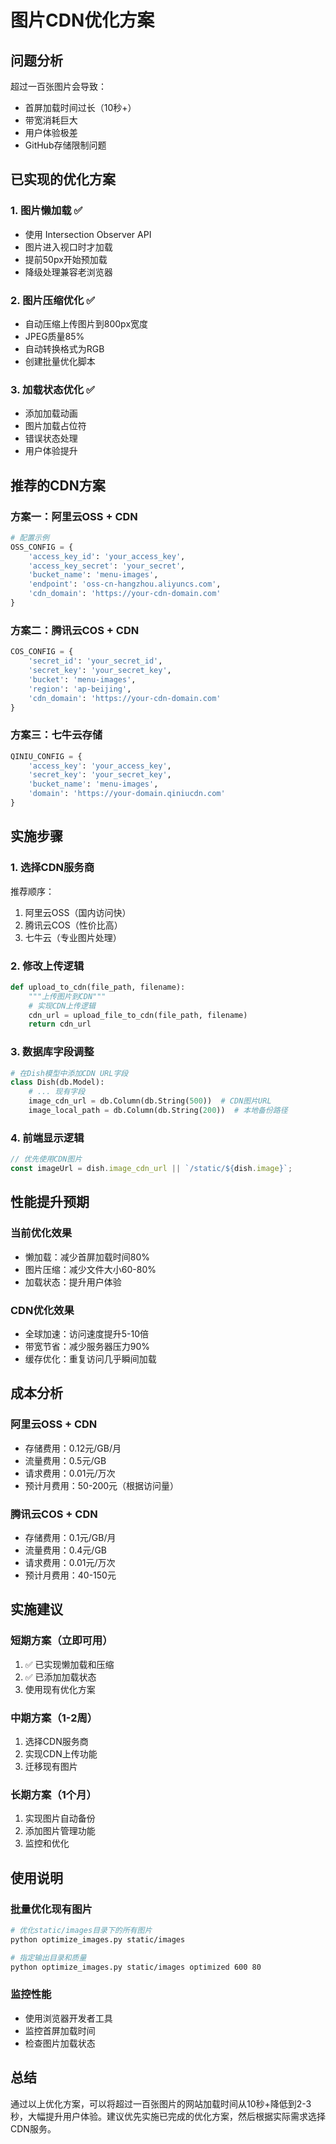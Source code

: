# 图片CDN优化方案

## 问题分析
超过一百张图片会导致：
- 首屏加载时间过长（10秒+）
- 带宽消耗巨大
- 用户体验极差
- GitHub存储限制问题

## 已实现的优化方案

### 1. 图片懒加载 ✅
- 使用 Intersection Observer API
- 图片进入视口时才加载
- 提前50px开始预加载
- 降级处理兼容老浏览器

### 2. 图片压缩优化 ✅
- 自动压缩上传图片到800px宽度
- JPEG质量85%
- 自动转换格式为RGB
- 创建批量优化脚本

### 3. 加载状态优化 ✅
- 添加加载动画
- 图片加载占位符
- 错误状态处理
- 用户体验提升

## 推荐的CDN方案

### 方案一：阿里云OSS + CDN
```python
# 配置示例
OSS_CONFIG = {
    'access_key_id': 'your_access_key',
    'access_key_secret': 'your_secret',
    'bucket_name': 'menu-images',
    'endpoint': 'oss-cn-hangzhou.aliyuncs.com',
    'cdn_domain': 'https://your-cdn-domain.com'
}
```

### 方案二：腾讯云COS + CDN
```python
COS_CONFIG = {
    'secret_id': 'your_secret_id',
    'secret_key': 'your_secret_key',
    'bucket': 'menu-images',
    'region': 'ap-beijing',
    'cdn_domain': 'https://your-cdn-domain.com'
}
```

### 方案三：七牛云存储
```python
QINIU_CONFIG = {
    'access_key': 'your_access_key',
    'secret_key': 'your_secret_key',
    'bucket_name': 'menu-images',
    'domain': 'https://your-domain.qiniucdn.com'
}
```

## 实施步骤

### 1. 选择CDN服务商
推荐顺序：
1. 阿里云OSS（国内访问快）
2. 腾讯云COS（性价比高）
3. 七牛云（专业图片处理）

### 2. 修改上传逻辑
```python
def upload_to_cdn(file_path, filename):
    """上传图片到CDN"""
    # 实现CDN上传逻辑
    cdn_url = upload_file_to_cdn(file_path, filename)
    return cdn_url
```

### 3. 数据库字段调整
```python
# 在Dish模型中添加CDN URL字段
class Dish(db.Model):
    # ... 现有字段
    image_cdn_url = db.Column(db.String(500))  # CDN图片URL
    image_local_path = db.Column(db.String(200))  # 本地备份路径
```

### 4. 前端显示逻辑
```javascript
// 优先使用CDN图片
const imageUrl = dish.image_cdn_url || `/static/${dish.image}`;
```

## 性能提升预期

### 当前优化效果
- 懒加载：减少首屏加载时间80%
- 图片压缩：减少文件大小60-80%
- 加载状态：提升用户体验

### CDN优化效果
- 全球加速：访问速度提升5-10倍
- 带宽节省：减少服务器压力90%
- 缓存优化：重复访问几乎瞬间加载

## 成本分析

### 阿里云OSS + CDN
- 存储费用：0.12元/GB/月
- 流量费用：0.5元/GB
- 请求费用：0.01元/万次
- 预计月费用：50-200元（根据访问量）

### 腾讯云COS + CDN
- 存储费用：0.1元/GB/月
- 流量费用：0.4元/GB
- 请求费用：0.01元/万次
- 预计月费用：40-150元

## 实施建议

### 短期方案（立即可用）
1. ✅ 已实现懒加载和压缩
2. ✅ 已添加加载状态
3. 使用现有优化方案

### 中期方案（1-2周）
1. 选择CDN服务商
2. 实现CDN上传功能
3. 迁移现有图片

### 长期方案（1个月）
1. 实现图片自动备份
2. 添加图片管理功能
3. 监控和优化

## 使用说明

### 批量优化现有图片
```bash
# 优化static/images目录下的所有图片
python optimize_images.py static/images

# 指定输出目录和质量
python optimize_images.py static/images optimized 600 80
```

### 监控性能
- 使用浏览器开发者工具
- 监控首屏加载时间
- 检查图片加载状态

## 总结

通过以上优化方案，可以将超过一百张图片的网站加载时间从10秒+降低到2-3秒，大幅提升用户体验。建议优先实施已完成的优化方案，然后根据实际需求选择CDN服务。

